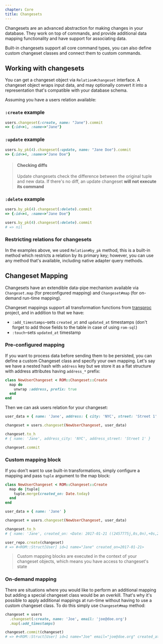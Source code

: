 ```yaml
---
chapter: Core
title: Changesets
---
```


Changesets are an advanced abstraction for making changes in your database. They
work on top of commands, and provide additional data mapping functionality and 
have support for associating data.

Built-in changesets support all core command types, you can also define custom
changeset classes and connect them to custom commands.


## Working with changesets

You can get a changeset object via `Relation#changeset` interface. A changeset object
wraps input data, and may optionally convert it into a representation that's compatible
with your database schema.

Assuming you have a users relation available:

### `:create` example

``` ruby
users.changeset(:create, name: "Jane").commit
=> {:id=>1, :name=>"Jane"}
```

### `:update` example

``` ruby
users.by_pk(4).changeset(:update, name: "Jane Doe").commit
=> {:id=>4, :name=>"Jane Doe"}
```

> #### Checking diffs
> Update changesets check the difference between the original tuple and new data.
> If there's no diff, an update changeset **will not execute its command**

### `:delete` example

``` ruby
users.by_pk(4).changeset(:delete).commit
=> {:id=>4, :name=>"Jane Doe"}

users.by_pk(4).changeset(:delete).commit
# => nil
```

### Restricting relations for changesets

In the examples above, we used `Relation#by_pk` method, this is a built-in method which
restricts a relation by its primary key; however, you can use any method that's available,
including native adapter query methods.

## Changeset Mapping

Changesets have an extendible data-pipe mechanism available via `Changeset.map`
(for preconfigured mapping) and `Changeset#map` (for on-demand run-time mapping).

Changeset mappings support all transformation functions from [transproc](https://github.com/solnic/transproc) project,
and in addition to that we have:

* `:add_timestamps`–sets `created_at` and `updated_at` timestamps (don't forget to add those fields to the table in case of using `rom-sql`)
* `:touch`–sets `updated_at` timestamp

### Pre-configured mapping

If you want to process data before sending them to be persisted, you can define
a custom Changeset class and specify your own mapping. Let's say we have a nested
hash with `address` key but we store it as a flat structure with address attributes
having `address_*` prefix:

``` ruby
class NewUserChangeset < ROM::Changeset::Create
  map do
    unwrap :address, prefix: true
  end
end
```

Then we can ask users relation for your changeset:

``` ruby
user_data = { name: 'Jane', address: { city: 'NYC', street: 'Street 1' } }

changeset = users.changeset(NewUserChangeset, user_data)

changeset.to_h
# { name: 'Jane', address_city: 'NYC', address_street: 'Street 1' }

changeset.commit
```

### Custom mapping block

If you don't want to use built-in transformations, simply configure a mapping and
pass `tuple` argument to the map block:

``` ruby
class NewUserChangeset < ROM::Changeset::Create
  map do |tuple|
    tuple.merge(created_on: Date.today)
  end
end

user_data = { name: 'Jane' }

changeset = users.changeset(NewUserChangeset, user_data)

changeset.to_h
# { name: 'Jane', created_on: <Date: 2017-01-21 ((2457775j,0s,0n),+0s,2299161j)> }

user_repo.create(changeset)
# => #<ROM::Struct[User] id=1 name="Jane" created_on=2017-01-21>
```

> Custom mapping blocks are executed in the context of your changeset objects,
> which means you have access to changeset's state

### On-demand mapping

There are situations where you would like to perform an additional mapping but adding
a special changeset class would be an overkill. That's why it's possible to apply
additional mappings at run-time without having to use a custom changeset class.
To do this simply use `Changeset#map` method:

``` ruby
changeset = users
  .changeset(:create, name: 'Joe', email: 'joe@doe.org')
  .map(:add_timestamps)

changeset.commit(changeset)
# => #<ROM::Struct[User] id=1 name="Joe" email="joe@doe.org" created_at=2016-07-22 14:45:02 +0200 updated_at=2016-07-22 14:45:02 +0200>
```
